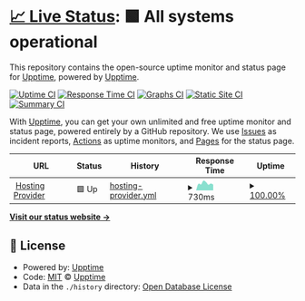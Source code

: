 # [📈 Live Status](https://alekssobolewski.github.io): <!--live status--> **🟩 All systems operational**

This repository contains the open-source uptime monitor and status page for [Upptime](https://upptime.js.org), powered by [Upptime](https://github.com/upptime/upptime).

[![Uptime CI](https://github.com/alekssobolewski/h23/workflows/Uptime%20CI/badge.svg)](https://github.com/alekssobolewski/h23/actions?query=workflow%3A%22Uptime+CI%22)
[![Response Time CI](https://github.com/alekssobolewski/h23/workflows/Response%20Time%20CI/badge.svg)](https://github.com/alekssobolewski/h23/actions?query=workflow%3A%22Response+Time+CI%22)
[![Graphs CI](https://github.com/alekssobolewski/h23/workflows/Graphs%20CI/badge.svg)](https://github.com/alekssobolewski/h23/actions?query=workflow%3A%22Graphs+CI%22)
[![Static Site CI](https://github.com/alekssobolewski/h23/workflows/Static%20Site%20CI/badge.svg)](https://github.com/alekssobolewski/h23/actions?query=workflow%3A%22Static+Site+CI%22)
[![Summary CI](https://github.com/alekssobolewski/h23/workflows/Summary%20CI/badge.svg)](https://github.com/alekssobolewski/h23/actions?query=workflow%3A%22Summary+CI%22)

With [Upptime](https://upptime.js.org), you can get your own unlimited and free uptime monitor and status page, powered entirely by a GitHub repository. We use [Issues](https://github.com/upptime/upptime/issues) as incident reports, [Actions](https://github.com/alekssobolewski/h23/actions) as uptime monitors, and [Pages](https://alekssobolewski.github.io) for the status page.

<!--start: status pages-->
<!-- This summary is generated by Upptime (https://github.com/upptime/upptime) -->
<!-- Do not edit this manually, your changes will be overwritten -->
<!-- prettier-ignore -->
| URL | Status | History | Response Time | Uptime |
| --- | ------ | ------- | ------------- | ------ |
| <img alt="" src="https://icons.duckduckgo.com/ip3/h23.seohost.pl.ico" height="13"> [Hosting Provider](https://h23.seohost.pl:2222/) | 🟩 Up | [hosting-provider.yml](https://github.com/alekssobolewski/h23/commits/HEAD/history/hosting-provider.yml) | <details><summary><img alt="Response time graph" src="./graphs/hosting-provider/response-time-week.png" height="20"> 730ms</summary><br><a href="https://status.arenescientific.com/history/hosting-provider"><img alt="Response time 777" src="https://img.shields.io/endpoint?url=https%3A%2F%2Fraw.githubusercontent.com%2Falekssobolewski%2Fh23%2FHEAD%2Fapi%2Fhosting-provider%2Fresponse-time.json"></a><br><a href="https://status.arenescientific.com/history/hosting-provider"><img alt="24-hour response time 608" src="https://img.shields.io/endpoint?url=https%3A%2F%2Fraw.githubusercontent.com%2Falekssobolewski%2Fh23%2FHEAD%2Fapi%2Fhosting-provider%2Fresponse-time-day.json"></a><br><a href="https://status.arenescientific.com/history/hosting-provider"><img alt="7-day response time 730" src="https://img.shields.io/endpoint?url=https%3A%2F%2Fraw.githubusercontent.com%2Falekssobolewski%2Fh23%2FHEAD%2Fapi%2Fhosting-provider%2Fresponse-time-week.json"></a><br><a href="https://status.arenescientific.com/history/hosting-provider"><img alt="30-day response time 788" src="https://img.shields.io/endpoint?url=https%3A%2F%2Fraw.githubusercontent.com%2Falekssobolewski%2Fh23%2FHEAD%2Fapi%2Fhosting-provider%2Fresponse-time-month.json"></a><br><a href="https://status.arenescientific.com/history/hosting-provider"><img alt="1-year response time 777" src="https://img.shields.io/endpoint?url=https%3A%2F%2Fraw.githubusercontent.com%2Falekssobolewski%2Fh23%2FHEAD%2Fapi%2Fhosting-provider%2Fresponse-time-year.json"></a></details> | <details><summary><a href="https://status.arenescientific.com/history/hosting-provider">100.00%</a></summary><a href="https://status.arenescientific.com/history/hosting-provider"><img alt="All-time uptime 99.98%" src="https://img.shields.io/endpoint?url=https%3A%2F%2Fraw.githubusercontent.com%2Falekssobolewski%2Fh23%2FHEAD%2Fapi%2Fhosting-provider%2Fuptime.json"></a><br><a href="https://status.arenescientific.com/history/hosting-provider"><img alt="24-hour uptime 100.00%" src="https://img.shields.io/endpoint?url=https%3A%2F%2Fraw.githubusercontent.com%2Falekssobolewski%2Fh23%2FHEAD%2Fapi%2Fhosting-provider%2Fuptime-day.json"></a><br><a href="https://status.arenescientific.com/history/hosting-provider"><img alt="7-day uptime 100.00%" src="https://img.shields.io/endpoint?url=https%3A%2F%2Fraw.githubusercontent.com%2Falekssobolewski%2Fh23%2FHEAD%2Fapi%2Fhosting-provider%2Fuptime-week.json"></a><br><a href="https://status.arenescientific.com/history/hosting-provider"><img alt="30-day uptime 100.00%" src="https://img.shields.io/endpoint?url=https%3A%2F%2Fraw.githubusercontent.com%2Falekssobolewski%2Fh23%2FHEAD%2Fapi%2Fhosting-provider%2Fuptime-month.json"></a><br><a href="https://status.arenescientific.com/history/hosting-provider"><img alt="1-year uptime 99.98%" src="https://img.shields.io/endpoint?url=https%3A%2F%2Fraw.githubusercontent.com%2Falekssobolewski%2Fh23%2FHEAD%2Fapi%2Fhosting-provider%2Fuptime-year.json"></a></details>

<!--end: status pages-->

[**Visit our status website →**](https://alekssobolewski.github.io)

## 📄 License

- Powered by: [Upptime](https://github.com/upptime/upptime)
- Code: [MIT](./LICENSE) © [Upptime](https://upptime.js.org)
- Data in the `./history` directory: [Open Database License](https://opendatacommons.org/licenses/odbl/1-0/)
